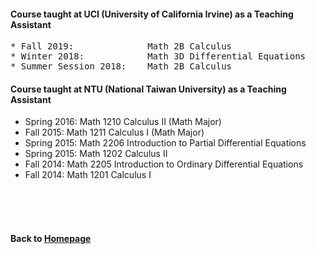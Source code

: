#### Course taught at UCI (University of California Irvine) as a Teaching Assistant  
<pre>
* Fall 2019:              Math 2B Calculus    
* Winter 2018:            Math 3D Differential Equations    
* Summer Session 2018:    Math 2B Calculus  
</pre>

#### Course taught at NTU (National Taiwan University) as a Teaching Assistant  
* Spring 2016:            Math 1210 Calculus II (Math Major) 
* Fall 2015:              Math 1211 Calculus I  (Math Major)
* Spring 2015:            Math 2206 Introduction to Partial Differential Equations
* Spring 2015:            Math 1202 Calculus II
* Fall 2014:              Math 2205 Introduction to Ordinary Differential Equations
* Fall 2014:              Math 1201 Calculus I



                        
<br />    
<br />
<br />
      
#### Back to [Homepage](https://chaominl.github.io)
